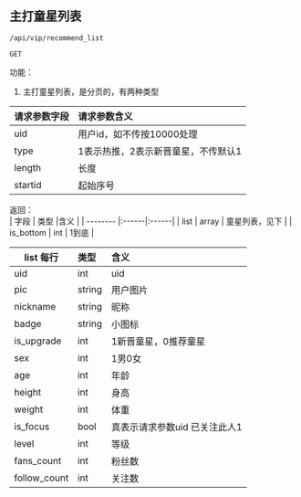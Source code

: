 
## 主打童星列表


~~~
/api/vip/recommend_list
~~~
~~~
GET
~~~


功能：  

1. 主打童星列表，是分页的，有两种类型


| 请求参数字段        | 请求参数含义  |
| -------- |:------|
|uid       |  用户id，如不传按10000处理|
|type       |  1表示热推，2表示新晋童星，不传默认1|
|length       |  长度|
|startid       |  起始序号|


返回：   
| 字段        | 类型 |含义  |
| -------- |:------|:------|
| list |  array   | 童星列表，见下 |
| is_bottom |  int   | 1到底 |

| list 每行        | 类型 |含义  |
| -------- |:------|:------|
| uid |  int   | uid |
| pic |  string   | 用户图片 |
| nickname |  string   | 昵称 |
| badge |  string   | 小图标 |
| is_upgrade |  int   | 1新晋童星，0推荐童星 |
| sex |  int   | 1男0女 |
| age |  int   | 年龄 |
| height |  int   | 身高 |
| weight |  int   | 体重 |
| is_focus |  bool   | 真表示请求参数uid 已关注此人1 |
| level |  int   | 等级 |
| fans_count |  int   | 粉丝数 |
| follow_count |  int   | 关注数 |















